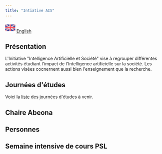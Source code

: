 ```yaml
---
title: "Intiative AIS"
---
```

![en][en] [English](en/index.md)


## Présentation

L'Initiative "Intelligence Artificielle et Société" vise à regrouper différentes activités étudiant l'impact de l'Intelligence artificielle sur la société. Les actions visées cocnernent aussi bien l'enseignement que la recherche. 

## Journées d'études
Voici la [liste](workshops.md) des journées d'études à venir.

## Chaire Abeona

## Personnes

## Semaine intensive de cours PSL

[en]: assets/uk.png "Britain"

